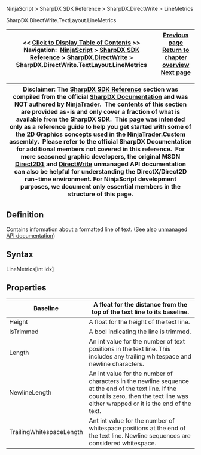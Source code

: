 ﻿
NinjaScript \> SharpDX SDK Reference \> SharpDX.DirectWrite \> LineMetrics

SharpDX.DirectWrite.TextLayout.LineMetrics

| \<\< [Click to Display Table of Contents](sharpdx_directwrite_linemetrics.md) \>\> **Navigation:**     [NinjaScript](ninjascript-1.md) \> [SharpDX SDK Reference](sharpdx_sdk_reference-1.md) \> [SharpDX.DirectWrite](sharpdx_directwrite-1.md) \> SharpDX.DirectWrite.TextLayout.LineMetrics | [Previous page](sharpdx_directwrite_textformat_wordwrapping-1.md) [Return to chapter overview](sharpdx_directwrite-1.md) [Next page](sharpdx_directwrite_textlayout-1.md) |
| --- | --- |

| Disclaimer: The [SharpDX SDK Reference](sharpdx_sdk_reference-1.md) section was compiled from the official [SharpDX Documentation](http://sharpdx.org/) and was NOT authored by NinjaTrader.  The contents of this section are provided as\-is and only cover a fraction of what is available from the SharpDX SDK.  This page was intended only as a reference guide to help you get started with some of the 2D Graphics concepts used in the NinjaTrader.Custom assembly.  Please refer to the official SharpDX Documentation for additional members not covered in this reference.  For more seasoned graphic developers, the original MSDN [Direct2D1](https://msdn.microsoft.com/en-us/library/windows/desktop/dd370990.aspx) and [DirectWrite](https://msdn.microsoft.com/en-us/library/windows/desktop/dd368038.aspx) unmanaged API documentation can also be helpful for understanding the DirectX/Direct2D run\-time environment. For NinjaScript development purposes, we document only essential members in the structure of this page. |
| --- |

## Definition
Contains information about a formatted line of text.
(See also [unmanaged API documentation](https://msdn.microsoft.com/en-us/library/dd368099(v=vs.85).aspx))
 
## Syntax
LineMetrics\[int idx]
## 
## Properties

| Baseline | A float for the distance from the top of the text line to its baseline. |
| --- | --- |
| Height | A float for the height of the text line. |
| IsTrimmed | A bool indicating the line is trimmed. |
| Length | An int value for the number of text positions in the text line. This includes any trailing whitespace and newline characters. |
| NewlineLength | An int value for the number of characters in the newline sequence at the end of the text line. If the count is zero, then the text line was either wrapped or it is the end of the text. |
| TrailingWhitespaceLength | Ant int value for the number of whitespace positions at the end of the text line. Newline sequences are considered whitespace. |
